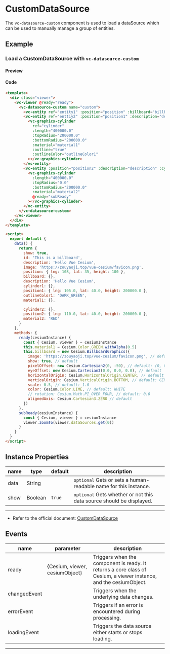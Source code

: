 # CustomDataSource

The `vc-datasource-custom` component is used to load a dataSource which can be used to manually manage a group of entities.

## Example

### Load a CustomDataSource with `vc-datasource-custom`

#### Preview

<doc-preview>
  <template>
    <div class="viewer">
      <vc-viewer @ready="ready">
        <vc-datasource-custom name="custom">
          <vc-entity ref="entity1" :position="position" :billboard="billboard" :description="description" :id="id"> </vc-entity>
          <vc-entity ref="enttiy2" :position="position1" :description="description" :cylinder.sync="cylinder1">
            <vc-graphics-cylinder
              ref="cylinder"
              :length="400000.0"
              :topRadius="200000.0"
              :bottomRadius="200000.0"
              :material="material1"
              :outline="true"
              :outlineColor="outlineColor1"
            ></vc-graphics-cylinder>
          </vc-entity>
          <vc-entity :position="position2" :description="description" :cylinder.sync="cylinder2">
            <vc-graphics-cylinder
              :length="400000.0"
              :topRadius="0.0"
              :bottomRadius="200000.0"
              :material="material2"
              @ready="subReady"
            ></vc-graphics-cylinder>
          </vc-entity>
        </vc-datasource-custom>
      </vc-viewer>
    </div>
  </template>

  <script>
    export default {
      data() {
        return {
          show: true,
          id: 'This is a billboard',
          description: 'Hello Vue Cesium',
          image: 'https://zouyaoji.top/vue-cesium/favicon.png',
          position: { lng: 108, lat: 35, height: 100 },
          billboard: {},
          description: 'Hello Vue Cesium',
          cylinder1: {},
          position1: { lng: 105.0, lat: 40.0, height: 200000.0 },
          outlineColor1: 'DARK_GREEN',
          material1: {},

          cylinder2: {},
          position2: { lng: 110.0, lat: 40.0, height: 200000.0 },
          material2: 'RED'
        }
      },
      methods: {
        ready(cesiumInstance) {
          const { Cesium, viewer } = cesiumInstance
          this.material1 = Cesium.Color.GREEN.withAlpha(0.5)
          this.billboard = new Cesium.BillboardGraphics({
            image: 'https://zouyaoji.top/vue-cesium/favicon.png', // default: undefined
            show: true, // default
            pixelOffset: new Cesium.Cartesian2(0, -50), // default: (0, 0)
            eyeOffset: new Cesium.Cartesian3(0.0, 0.0, 0.0), // default
            horizontalOrigin: Cesium.HorizontalOrigin.CENTER, // default
            verticalOrigin: Cesium.VerticalOrigin.BOTTOM, // default: CENTER
            scale: 0.5, // default: 1.0
            color: Cesium.Color.LIME, // default: WHITE
            // rotation: Cesium.Math.PI_OVER_FOUR, // default: 0.0
            alignedAxis: Cesium.Cartesian3.ZERO // default
          })
        },
        subReady(cesiumInstance) {
          const { Cesium, viewer } = cesiumInstance
          viewer.zoomTo(viewer.dataSources.get(0))
        }
      }
    }
  </script>
</doc-preview>

#### Code

```html
<template>
  <div class="viewer">
    <vc-viewer @ready="ready">
      <vc-datasource-custom name="custom">
        <vc-entity ref="entity1" :position="position" :billboard="billboard" :description="description" :id="id"> </vc-entity>
        <vc-entity ref="enttiy2" :position="position1" :description="description" :cylinder.sync="cylinder1">
          <vc-graphics-cylinder
            ref="cylinder"
            :length="400000.0"
            :topRadius="200000.0"
            :bottomRadius="200000.0"
            :material="material1"
            :outline="true"
            :outlineColor="outlineColor1"
          ></vc-graphics-cylinder>
        </vc-entity>
        <vc-entity :position="position2" :description="description" :cylinder.sync="cylinder2">
          <vc-graphics-cylinder
            :length="400000.0"
            :topRadius="0.0"
            :bottomRadius="200000.0"
            :material="material2"
            @ready="subReady"
          ></vc-graphics-cylinder>
        </vc-entity>
      </vc-datasource-custom>
    </vc-viewer>
  </div>
</template>

<script>
  export default {
    data() {
      return {
        show: true,
        id: 'This is a billboard',
        description: 'Hello Vue Cesium',
        image: 'https://zouyaoji.top/vue-cesium/favicon.png',
        position: { lng: 108, lat: 35, height: 100 },
        billboard: {},
        description: 'Hello Vue Cesium',
        cylinder1: {},
        position1: { lng: 105.0, lat: 40.0, height: 200000.0 },
        outlineColor1: 'DARK_GREEN',
        material1: {},

        cylinder2: {},
        position2: { lng: 110.0, lat: 40.0, height: 200000.0 },
        material2: 'RED'
      }
    },
    methods: {
      ready(cesiumInstance) {
        const { Cesium, viewer } = cesiumInstance
        this.material1 = Cesium.Color.GREEN.withAlpha(0.5)
        this.billboard = new Cesium.BillboardGraphics({
          image: 'https://zouyaoji.top/vue-cesium/favicon.png', // default: undefined
          show: true, // default
          pixelOffset: new Cesium.Cartesian2(0, -50), // default: (0, 0)
          eyeOffset: new Cesium.Cartesian3(0.0, 0.0, 0.0), // default
          horizontalOrigin: Cesium.HorizontalOrigin.CENTER, // default
          verticalOrigin: Cesium.VerticalOrigin.BOTTOM, // default: CENTER
          scale: 0.5, // default: 1.0
          color: Cesium.Color.LIME, // default: WHITE
          // rotation: Cesium.Math.PI_OVER_FOUR, // default: 0.0
          alignedAxis: Cesium.Cartesian3.ZERO // default
        })
      },
      subReady(cesiumInstance) {
        const { Cesium, viewer } = cesiumInstance
        viewer.zoomTo(viewer.dataSources.get(0))
      }
    }
  }
</script>
```

## Instance Properties

| name | type    | default | description                                                          |
| ---- | ------- | ------- | -------------------------------------------------------------------- |
| data | String  |         | `optional` Gets or sets a human-readable name for this instance.     |
| show | Boolean | `true`  | `optional` Gets whether or not this data source should be displayed. |

---

- Refer to the official document: [CustomDataSource](https://cesium.com/docs/cesiumjs-ref-doc/CustomDataSource.html)

## Events

| name         | parameter                      | description                                                                                                       |
| ------------ | ------------------------------ | ----------------------------------------------------------------------------------------------------------------- |
| ready        | {Cesium, viewer, cesiumObject} | Triggers when the component is ready. It returns a core class of Cesium, a viewer instance, and the cesiumObject. |
| changedEvent |                                | Triggers when the underlying data changes.                                                                        |
| errorEvent   |                                | Triggers if an error is encountered during processing.                                                            |
| loadingEvent |                                | Triggers the data source either starts or stops loading.                                                          |

---

